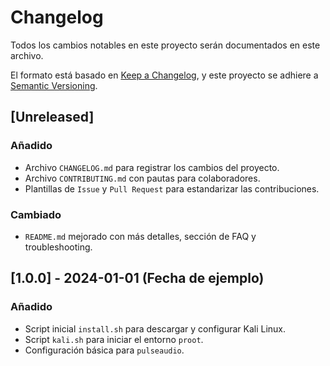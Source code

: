 # Changelog

Todos los cambios notables en este proyecto serán documentados en este archivo.

El formato está basado en [Keep a Changelog](https://keepachangelog.com/en/1.0.0/), y este proyecto se adhiere a [Semantic Versioning](https://semver.org/spec/v2.0.0.html).

## [Unreleased]

### Añadido
- Archivo `CHANGELOG.md` para registrar los cambios del proyecto.
- Archivo `CONTRIBUTING.md` con pautas para colaboradores.
- Plantillas de `Issue` y `Pull Request` para estandarizar las contribuciones.

### Cambiado
- `README.md` mejorado con más detalles, sección de FAQ y troubleshooting.

## [1.0.0] - 2024-01-01 (Fecha de ejemplo)

### Añadido
- Script inicial `install.sh` para descargar y configurar Kali Linux.
- Script `kali.sh` para iniciar el entorno `proot`.
- Configuración básica para `pulseaudio`.
